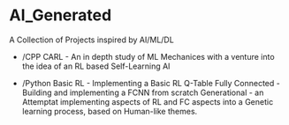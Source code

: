 # AI_Generated

A Collection of Projects inspired by AI/ML/DL 

 - /CPP
CARL - An in depth study of ML Mechanices with a venture into the idea of an RL based Self-Learning AI

 - /Python
Basic RL - Implementing a Basic RL Q-Table
Fully Connected - Building and implementing a FCNN from scratch
Generational - an Attemptat implementing aspects of RL and FC aspects into a Genetic learning process, based on Human-like themes.
